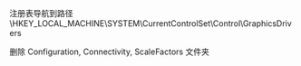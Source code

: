 注册表导航到路径  
\HKEY_LOCAL_MACHINE\SYSTEM\CurrentControlSet\Control\GraphicsDrivers

删除 Configuration, Connectivity, ScaleFactors 文件夹